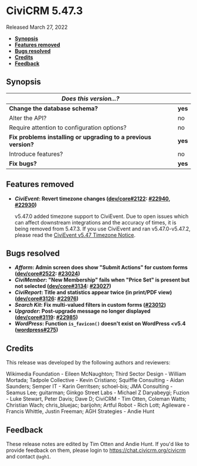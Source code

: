 # CiviCRM 5.47.3

Released March 27, 2022

- **[Synopsis](#synopsis)**
- **[Features removed](#features)**
- **[Bugs resolved](#bugs)**
- **[Credits](#credits)**
- **[Feedback](#feedback)**

## <a name="synopsis"></a>Synopsis

| *Does this version...?*                                         |          |
| --------------------------------------------------------------- | -------- |
| **Change the database schema?**                                 | **yes**  |
| Alter the API?                                                  | no       |
| Require attention to configuration options?                     | no       |
| **Fix problems installing or upgrading to a previous version?** | **yes**  |
| Introduce features?                                             | no       |
| **Fix bugs?**                                                   | **yes**  |

## <a name="features"></a>Features removed

* **_CiviEvent_: Revert timezone changes ([dev/core#2122](https://lab.civicrm.org/dev/core/-/issues/2122): [#22940](https://github.com/civicrm/civicrm-core/pull/22940), [#22930](https://github.com/civicrm/civicrm-core/pull/22930))**

  v5.47.0 added timezone support to CiviEvent. Due to open issues which can affect downstream integrations and the accuracy of times, it is being removed from 5.47.3. If you use CiviEvent and ran v5.47.0-v5.47.2, please read the [CiviEvent v5.47 Timezone Notice](https://civicrm.org/redirect/event-timezone-5.47).

## <a name="bugs"></a>Bugs resolved

* **_Afform_: Admin screen does show "Submit Actions" for custom forms ([dev/core#2522](https://lab.civicrm.org/dev/core/-/issues/2522): [#23024](https://github.com/civicrm/civicrm-core/pull/23024))**
* **_CiviMember_: "New Membership" fails when "Price Set" is present but not selected ([dev/core#3134](https://lab.civicrm.org/dev/core/-/issues/3134): [#23027](https://github.com/civicrm/civicrm-core/pull/23027))**
* **_CiviReport_: Title and statistics appear twice (in print/PDF view) ([dev/core#3126](https://lab.civicrm.org/dev/core/-/issues/3126): [#22976](https://github.com/civicrm/civicrm-core/pull/22976))**
* **_Search Kit_: Fix multi-valued filters in custom forms ([#23012](https://github.com/civicrm/civicrm-core/pull/23012))**
* **_Upgrader_: Post-upgrade message no longer displayed ([dev/core#3119](https://lab.civicrm.org/dev/core/-/issues/3119): [#22985](https://github.com/civicrm/civicrm-core/pull/22985))**
* **_WordPress_: Function `is_favicon()` doesn't exist on WordPress <v5.4 ([wordpress#275](https://github.com/civicrm/civicrm-wordpress/pull/275))**

## <a name="credits"></a>Credits

This release was developed by the following authors and reviewers:

Wikimedia Foundation - Eileen McNaughton; Third Sector Design - William Mortada; Tadpole
Collective - Kevin Cristiano; Squiffle Consulting - Aidan Saunders; Semper IT - Karin
Gerritsen; schoel-bis; JMA Consulting - Seamus Lee; guitarman; Ginkgo Street Labs -
Michael Z Daryabeygi; Fuzion - Luke Stewart, Peter Davis; Dave D; CiviCRM - Tim Otten,
Coleman Watts; Christian Wach; chris_bluejac; barijohn; Artful Robot - Rich Lott;
Agileware - Francis Whittle, Justin Freeman; AGH Strategies - Andie Hunt

## <a name="feedback"></a>Feedback

These release notes are edited by Tim Otten and Andie Hunt.  If you'd like to
provide feedback on them, please login to https://chat.civicrm.org/civicrm and
contact `@agh1`.
